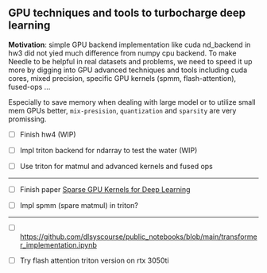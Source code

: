 ## GPU techniques and tools to turbocharge deep learning

**Motivation**: simple GPU backend implementation like cuda nd_backend in hw3 did not yied much difference from numpy cpu backend. To make Needle to be helpful in real datasets and problems, we need to speed it up more by digging into GPU advanced techniques and tools including cuda cores, mixed precision, specific GPU kernels (spmm, flash-attention), fused-ops ... 

Especially to save memory when dealing with large model or to utilize small mem GPUs better, `mix-presision`, `quantization` and `sparsity` are very promissing.

- [ ] Finish hw4 (WIP)

- [ ] Impl triton backend for ndarray to test the water (WIP)

- [ ] Use triton for matmul and advanced kernels and fused ops

- - -

- [ ] Finish paper [Sparse GPU Kernels for Deep Learning](docs/sparse.pdf)

- [ ] Impl spmm (spare matmul) in triton?

- - -

- [ ] https://github.com/dlsyscourse/public_notebooks/blob/main/transformer_implementation.ipynb

- [ ] Try flash attention triton version on rtx 3050ti
